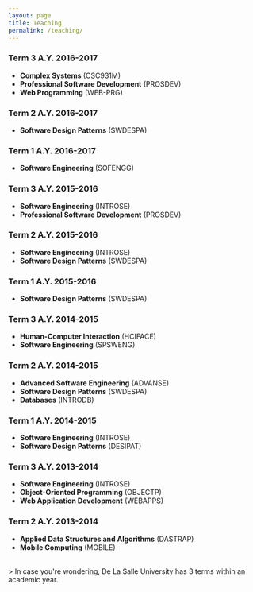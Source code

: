 ```yaml
---
layout: page
title: Teaching
permalink: /teaching/
---
```


### Term 3 A.Y. 2016-2017

- **Complex Systems** (CSC931M)
- **Professional Software Development** (PROSDEV)
- **Web Programming** (WEB-PRG)

### Term 2 A.Y. 2016-2017

- **Software Design Patterns** (SWDESPA)

### Term 1 A.Y. 2016-2017

- **Software Engineering** (SOFENGG)

### Term 3 A.Y. 2015-2016

- **Software Engineering** (INTROSE)
- **Professional Software Development** (PROSDEV)

### Term 2 A.Y. 2015-2016

- **Software Engineering** (INTROSE)
- **Software Design Patterns** (SWDESPA)

### Term 1 A.Y. 2015-2016

- **Software Design Patterns** (SWDESPA)

### Term 3 A.Y. 2014-2015

- **Human-Computer Interaction** (HCIFACE)
- **Software Engineering** (SPSWENG)

### Term 2 A.Y. 2014-2015

- **Advanced Software Engineering** (ADVANSE)
- **Software Design Patterns** (SWDESPA)
- **Databases** (INTRODB)

### Term 1 A.Y. 2014-2015

- **Software Engineering** (INTROSE)
- **Software Design Patterns** (DESIPAT)

### Term 3 A.Y. 2013-2014

- **Software Engineering** (INTROSE)
- **Object-Oriented Programming** (OBJECTP)
- **Web Application Development** (WEBAPPS)

### Term 2 A.Y. 2013-2014

- **Applied Data Structures and Algorithms** (DASTRAP)
- **Mobile Computing** (MOBILE)

<br>
> In case you're wondering, De La Salle University has 3 terms within an academic year.